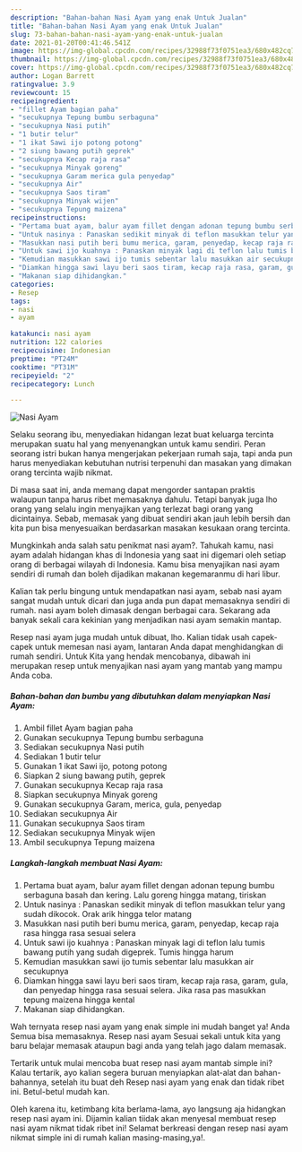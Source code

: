 ```yaml
---
description: "Bahan-bahan Nasi Ayam yang enak Untuk Jualan"
title: "Bahan-bahan Nasi Ayam yang enak Untuk Jualan"
slug: 73-bahan-bahan-nasi-ayam-yang-enak-untuk-jualan
date: 2021-01-20T00:41:46.541Z
image: https://img-global.cpcdn.com/recipes/32988f73f0751ea3/680x482cq70/nasi-ayam-foto-resep-utama.jpg
thumbnail: https://img-global.cpcdn.com/recipes/32988f73f0751ea3/680x482cq70/nasi-ayam-foto-resep-utama.jpg
cover: https://img-global.cpcdn.com/recipes/32988f73f0751ea3/680x482cq70/nasi-ayam-foto-resep-utama.jpg
author: Logan Barrett
ratingvalue: 3.9
reviewcount: 15
recipeingredient:
- "fillet Ayam bagian paha"
- "secukupnya Tepung bumbu serbaguna"
- "secukupnya Nasi putih"
- "1 butir telur"
- "1 ikat Sawi ijo potong potong"
- "2 siung bawang putih geprek"
- "secukupnya Kecap raja rasa"
- "secukupnya Minyak goreng"
- "secukupnya Garam merica gula penyedap"
- "secukupnya Air"
- "secukupnya Saos tiram"
- "secukupnya Minyak wijen"
- "secukupnya Tepung maizena"
recipeinstructions:
- "Pertama buat ayam, balur ayam fillet dengan adonan tepung bumbu serbaguna basah dan kering. Lalu goreng hingga matang, tiriskan"
- "Untuk nasinya : Panaskan sedikit minyak di teflon masukkan telur yang sudah dikocok. Orak arik hingga telor matang"
- "Masukkan nasi putih beri bumu merica, garam, penyedap, kecap raja rasa hingga rasa sesuai selera"
- "Untuk sawi ijo kuahnya : Panaskan minyak lagi di teflon lalu tumis bawang putih yang sudah digeprek. Tumis hingga harum"
- "Kemudian masukkan sawi ijo tumis sebentar lalu masukkan air secukupnya"
- "Diamkan hingga sawi layu beri saos tiram, kecap raja rasa, garam, gula, dan penyedap hingga rasa sesuai selera. Jika rasa pas masukkan tepung maizena hingga kental"
- "Makanan siap dihidangkan."
categories:
- Resep
tags:
- nasi
- ayam

katakunci: nasi ayam 
nutrition: 122 calories
recipecuisine: Indonesian
preptime: "PT24M"
cooktime: "PT31M"
recipeyield: "2"
recipecategory: Lunch

---
```



![Nasi Ayam](https://img-global.cpcdn.com/recipes/32988f73f0751ea3/680x482cq70/nasi-ayam-foto-resep-utama.jpg)

Selaku seorang ibu, menyediakan hidangan lezat buat keluarga tercinta merupakan suatu hal yang menyenangkan untuk kamu sendiri. Peran seorang istri bukan hanya mengerjakan pekerjaan rumah saja, tapi anda pun harus menyediakan kebutuhan nutrisi terpenuhi dan masakan yang dimakan orang tercinta wajib nikmat.

Di masa  saat ini, anda memang dapat mengorder santapan praktis walaupun tanpa harus ribet memasaknya dahulu. Tetapi banyak juga lho orang yang selalu ingin menyajikan yang terlezat bagi orang yang dicintainya. Sebab, memasak yang dibuat sendiri akan jauh lebih bersih dan kita pun bisa menyesuaikan berdasarkan masakan kesukaan orang tercinta. 



Mungkinkah anda salah satu penikmat nasi ayam?. Tahukah kamu, nasi ayam adalah hidangan khas di Indonesia yang saat ini digemari oleh setiap orang di berbagai wilayah di Indonesia. Kamu bisa menyajikan nasi ayam sendiri di rumah dan boleh dijadikan makanan kegemaranmu di hari libur.

Kalian tak perlu bingung untuk mendapatkan nasi ayam, sebab nasi ayam sangat mudah untuk dicari dan juga anda pun dapat memasaknya sendiri di rumah. nasi ayam boleh dimasak dengan berbagai cara. Sekarang ada banyak sekali cara kekinian yang menjadikan nasi ayam semakin mantap.

Resep nasi ayam juga mudah untuk dibuat, lho. Kalian tidak usah capek-capek untuk memesan nasi ayam, lantaran Anda dapat menghidangkan di rumah sendiri. Untuk Kita yang hendak mencobanya, dibawah ini merupakan resep untuk menyajikan nasi ayam yang mantab yang mampu Anda coba.

<!--inarticleads1-->

##### Bahan-bahan dan bumbu yang dibutuhkan dalam menyiapkan Nasi Ayam:

1. Ambil fillet Ayam bagian paha
1. Gunakan secukupnya Tepung bumbu serbaguna
1. Sediakan secukupnya Nasi putih
1. Sediakan 1 butir telur
1. Gunakan 1 ikat Sawi ijo, potong potong
1. Siapkan 2 siung bawang putih, geprek
1. Gunakan secukupnya Kecap raja rasa
1. Siapkan secukupnya Minyak goreng
1. Gunakan secukupnya Garam, merica, gula, penyedap
1. Sediakan secukupnya Air
1. Gunakan secukupnya Saos tiram
1. Sediakan secukupnya Minyak wijen
1. Ambil secukupnya Tepung maizena




<!--inarticleads2-->

##### Langkah-langkah membuat Nasi Ayam:

1. Pertama buat ayam, balur ayam fillet dengan adonan tepung bumbu serbaguna basah dan kering. Lalu goreng hingga matang, tiriskan
1. Untuk nasinya : Panaskan sedikit minyak di teflon masukkan telur yang sudah dikocok. Orak arik hingga telor matang
1. Masukkan nasi putih beri bumu merica, garam, penyedap, kecap raja rasa hingga rasa sesuai selera
1. Untuk sawi ijo kuahnya : Panaskan minyak lagi di teflon lalu tumis bawang putih yang sudah digeprek. Tumis hingga harum
1. Kemudian masukkan sawi ijo tumis sebentar lalu masukkan air secukupnya
1. Diamkan hingga sawi layu beri saos tiram, kecap raja rasa, garam, gula, dan penyedap hingga rasa sesuai selera. Jika rasa pas masukkan tepung maizena hingga kental
1. Makanan siap dihidangkan.




Wah ternyata resep nasi ayam yang enak simple ini mudah banget ya! Anda Semua bisa memasaknya. Resep nasi ayam Sesuai sekali untuk kita yang baru belajar memasak ataupun bagi anda yang telah jago dalam memasak.

Tertarik untuk mulai mencoba buat resep nasi ayam mantab simple ini? Kalau tertarik, ayo kalian segera buruan menyiapkan alat-alat dan bahan-bahannya, setelah itu buat deh Resep nasi ayam yang enak dan tidak ribet ini. Betul-betul mudah kan. 

Oleh karena itu, ketimbang kita berlama-lama, ayo langsung aja hidangkan resep nasi ayam ini. Dijamin kalian tiidak akan menyesal membuat resep nasi ayam nikmat tidak ribet ini! Selamat berkreasi dengan resep nasi ayam nikmat simple ini di rumah kalian masing-masing,ya!.


